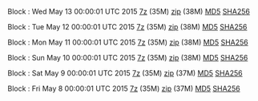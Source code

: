 Block : Wed May 13 00:00:01 UTC 2015 [7z](https://transfer.sh/PkJVp/bootstrap.dat.20150513.7z) (35M) [zip](https://transfer.sh/6YV9T/bootstrap.dat.20150513.zip) (38M) [MD5](https://transfer.sh/nqauA/md5.txt) [SHA256](https://transfer.sh/vlLQk/sha256.txt)

Block : Tue May 12 00:00:01 UTC 2015 [7z](https://transfer.sh/91kLF/bootstrap.dat.20150512.7z) (35M) [zip](https://transfer.sh/o6VlT/bootstrap.dat.20150512.zip) (38M) [MD5](https://transfer.sh/lZUBE/md5.txt) [SHA256](https://transfer.sh/buRVm/sha256.txt)

Block : Mon May 11 00:00:01 UTC 2015 [7z](https://transfer.sh/5dHMN/bootstrap.dat.20150511.7z) (35M) [zip](https://transfer.sh/CzVEm/bootstrap.dat.20150511.zip) (38M) [MD5](https://transfer.sh/iTXxJ/md5.txt) [SHA256](https://transfer.sh/1bVZqd/sha256.txt)

Block : Sun May 10 00:00:01 UTC 2015 [7z](https://transfer.sh/1cXKP8/bootstrap.dat.20150510.7z) (35M) [zip](https://transfer.sh/MxzIR/bootstrap.dat.20150510.zip) (38M) [MD5](https://transfer.sh/9P3vf/md5.txt) [SHA256](https://transfer.sh/BCpLK/sha256.txt)

Block : Sat May  9 00:00:01 UTC 2015 [7z](https://transfer.sh/16ylvj/bootstrap.dat.20150509.7z) (35M) [zip](https://transfer.sh/F4Kk2/bootstrap.dat.20150509.zip) (37M) [MD5](https://transfer.sh/eJNVu/md5.txt) [SHA256](https://transfer.sh/1cmAJ1/sha256.txt)

Block : Fri May  8 00:00:01 UTC 2015 [7z](https://transfer.sh/YBlgr/bootstrap.dat.20150508.7z) (35M) [zip](https://transfer.sh/19R6N4/bootstrap.dat.20150508.zip) (37M) [MD5](https://transfer.sh/o6ziB/md5.txt) [SHA256](https://transfer.sh/1gS2H0/sha256.txt)
